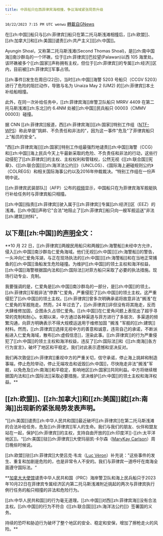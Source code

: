```yaml
---
title: 中菲船只在西菲律宾海相撞，争议海域紧张局势升级
---
```

`10/22/2023 7:15 PM UTC wenwu` [轉載自GNews](https://gnews.org/articles/1866992)

在[[zh:中国]]船只与[[zh:菲律宾]]船只在第二托马斯浅滩相撞后，[[zh:欧盟]]、[[zh:加拿大]]和[[zh:美国]]谴责[[zh:共产主义]][[zh:中国]]。

Ayungin Shoal，又称第二托马斯浅滩(Second Thomas Shoal)，是[[zh:南中国海]]南沙群岛的一个环礁，位于[[zh:菲律宾]]巴拉望(Palawan)以西 105 海里处。该环礁被多个[[zh:国家]]声称拥有主权，但位于[[zh:菲律宾]]的专属[[zh:经济]]区内，目前被[[zh:菲律宾]]军事占领。

[[zh:事件]]发生在周日(22日)，当时[[zh:中国]]海警 5203 号船只（CCGV 5203）进行了危险的阻拦动作，导致与名为 Unaiza May 2 (UM2) 的[[zh:菲律宾]]本土补给船相撞。

此外，在同一次补给任务中，[[zh:菲律宾海]]岸警卫队船只 MRRV 4409 在第二托马斯浅滩[[zh:东北]]约 6.4NM 处被[[zh:中国]]民兵船只 00003（CMMV 00003）碰撞。

据 CNN [[zh:菲律宾]]报道，西[[zh:菲律宾海]][[zh:国家]]特别工作组（[NTF-WPS](https://twitter.com/MarsiAmr/status/1716024791046512788?ref_src=twsrc%5Etfw%7Ctwcamp%5Etweetembed%7Ctwterm%5E1716024791046512788%7Ctwgr%5E54ba75397498c7e2a0dbda4ba4ae9700a0be6b42%7Ctwcon%5Es1_&ref_url=https%3A%2F%2Fwww.thegatewaypundit.com%2F2023%2F10%2Feu-us-canada-voice-strong-condemnation-against-communist%2F)）称此举是"挑衅、不负责任和非法的"，因为这一事件"危及"了菲律宾船只上"船员的安全"。

"西[[zh:菲律宾海]][[zh:国家]]特别工作组最强烈地谴责[[zh:中国]]海警（CCG）和[[zh:中国]]海上民兵今天上午最新采取的危险、不负责任和非法的行动，这些行动侵犯了[[zh:菲律宾]]的主权、主权权利和管辖权，公然无视《[[zh:联合国]]宪章》、《[[zh:联合国]][[zh:海洋法公约]]》（UNCLOS）、《国际海上避碰规则公约》（COLREGS）和相关国际海事公约以及2016年仲裁裁决。“特别工作组在一份声明中说。

[[zh:菲律宾武装部队]]（AFP）公布的[视频](https://x.com/cnnphilippines/status/1715947529949397320?s=20)显示，中国船只在为菲律宾海军舰艇执行补给任务时与菲律宾船只相撞。

[[zh:中国]]指责[[zh:菲律宾]]驶入属于[[zh:菲律宾]]专属[[zh:经济]]区（EEZ）的浅滩。[[zh:中国]]声称它"合法"地阻止了[[zh:菲律宾]]船只向一艘军舰运送"非法[[zh:建筑]]材料"。


## 以下是[[zh:中国]]的[声明](https://www.fmprc.gov.cn/eng/xwfw_665399/s2510_665401/202310/t20231022_11165712.html)全文：

**10 月 22 日，[[zh:菲律宾]]两艘民用船只和两艘[[zh:海警船]]未经中方允许，侵入[[zh:中国]]南沙群岛仁爱角海域。他们无视[[zh:中国]][[zh:海警船]]的警告，一头冲向仁爱角泻湖，与正在现场执法的[[zh:中国]][[zh:海警船]]和在当地正常捕鱼的[[zh:中国]]渔船发生危险碰撞。为维护[[zh:中国]]的领土主权和海洋权益，[[zh:中国]]海警根据国内法和[[zh:国际法]]对菲方船只采取了必要的执法措施。现场行动专业、克制。

我要强调的是，仁爱角是[[zh:中国]]南沙群岛的一部分，是[[zh:中国]]的领土。[[zh:菲律宾]]军舰非法"停靠"仁爱角，严重侵犯了[[zh:中国]]的领土主权。这严重侵犯了[[zh:中国]]的领土主权。[[zh:菲律宾]]曾多次明确承诺将故意非法"搁浅"在仁爱角的军舰拖走。然而，24 年过去了，[[zh:菲律宾]]非但没有将其拖走，反而大肆维修加固，企图永久占领仁爱角。[[zh:中国]]在仁爱角问题上表现出了超乎寻常的克制和耐心。长期以来，中方通过各种渠道与菲方进行了多层次、多渠道的频繁沟通，向菲方明确表示不得大规模运送用于维修加固 "搁浅 "军舰的[[zh:建筑]]材料。然而，[[zh:菲律宾]]选择无视中方的善意和诚意，违背自己的承诺，不断派船进入仁爱角海域，散布[[zh:虚假信息]]，渲染此事。[[zh:菲律宾]]的行为严重侵犯了[[zh:中国]]的领土主权和海洋权益，违反了[[zh:国际法]]和《[[zh:南海]]各方行为宣言》，破坏了地区和平稳定。我们对此表示遗憾和坚决反对。

我们再次敦促[[zh:菲律宾]]重视中方的严重关切，信守承诺，停止海上挑衅和制造事端，停止危险举动，停止无端攻击和诋毁[[zh:中国]]，尽快拖走非法"搁浅"军舰，以免危及[[zh:南海]]和平稳定，影响地区[[zh:国家]]共同利益。中方将继续根据国内法和[[zh:国际法]]采取必要措施，坚决维护[[zh:中国]]的领土主权和海洋权益。**


## [[zh:欧盟]]、[[zh:加拿大]]和[[zh:美国]]就[[zh:南海]]出现新的紧张局势发表声明。

"[[zh:美国]]谴责[[zh:中华人民共和国]]最近破坏[[zh:菲律宾]]在第二托马斯浅滩的合法补给任务，危及[[zh:菲律宾]]军人的生命。我们与我们的朋友、伙伴和盟友站在一起，保护[[zh:菲律宾]]的主权，支持自由开放的[[zh:印度洋]]-[[zh:太平洋地区]]。“[[zh:美国]]驻[[zh:菲律宾]]大使玛丽凯·卡尔森（[MaryKay Carlson](https://x.com/USAmbPH/status/1715951140263850373?s=20)）周日晚些时候说。

[[zh:欧盟]]驻[[zh:菲律宾]]大使吕克·韦龙（[Luc Véron](https://x.com/EUAmbPH/status/1715973267264332258?s=20)）补充说："这些事件的发生、重复和加剧是危险的，也是非常令人不安的。我们与菲律宾一道呼吁在南海全面遵守国际法。“

**[加拿大大使馆](https://x.com/CanEmbPH/status/1715955317941604358?s=20)谴责中华人民共和国（PRC）海岸警卫队和海上民兵船只于2023年10月22日在菲律宾专属经济区内第二托马斯浅滩附近挑起的两次与菲律宾执行例行任务的船只相撞的非法和危险行为。

[[zh:中华人民共和国]]的行为毫无道理。[[zh:中国]]对西[[zh:菲律宾海]]没有合法主权。[[zh:中国]]的行为不符合《[[zh:联合国]][[zh:海洋法公约]]》签署国的义务。

持续的恐吓和胁迫行为破坏了整个地区的安全、稳定和安保，增加了擦枪走火的风险。**
